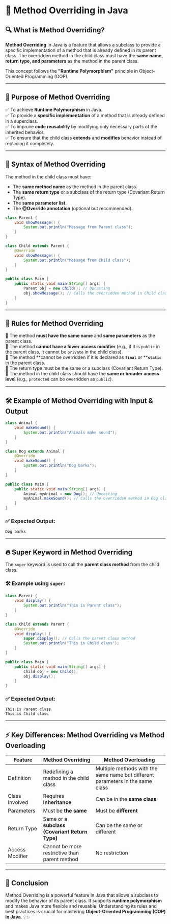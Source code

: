 # 📝 Method Overriding in Java

## 🔍 What is Method Overriding?

**Method Overriding** in Java is a feature that allows a subclass to provide a specific implementation of a method that is already defined in its parent class. The overridden method in the child class must have the **same name, return type, and parameters** as the method in the parent class.

This concept follows the **"Runtime Polymorphism"** principle in Object-Oriented Programming (OOP).

---

## 🎯 Purpose of Method Overriding

✅ To achieve **Runtime Polymorphism** in Java.\
✅ To provide a **specific implementation** of a method that is already defined in a superclass.\
✅ To improve **code reusability** by modifying only necessary parts of the inherited behavior.\
✅ To ensure that the child class **extends** and **modifies** behavior instead of replacing it completely.

---

## 📌 Syntax of Method Overriding

The method in the child class must have:

- The **same method name** as the method in the parent class.
- The **same return type** or a subclass of the return type (Covariant Return Type).
- The **same parameter list**.
- The **@Override annotation** (optional but recommended).

```java
class Parent {
    void showMessage() {
        System.out.println("Message from Parent class");
    }
}

class Child extends Parent {
    @Override
    void showMessage() {
        System.out.println("Message from Child class");
    }
}

public class Main {
    public static void main(String[] args) {
        Parent obj = new Child(); // Upcasting
        obj.showMessage(); // Calls the overridden method in Child class
    }
}
```

---

## 🎯 Rules for Method Overriding

🔹 The method **must have the same name** and **same parameters** as the parent class.\
🔹 The method **cannot have a lower access modifier** (e.g., if it is `public` in the parent class, it cannot be `private` in the child class).\
🔹 The method **cannot be overridden if it is declared as ****`final`**** or ****`static`** in the parent class.\
🔹 The return type must be the same or a subclass (Covariant Return Type).\
🔹 The method in the child class should have the **same or broader access level** (e.g., `protected` can be overridden as `public`).

---

## 🛠 Example of Method Overriding with Input & Output

```java
class Animal {
    void makeSound() {
        System.out.println("Animals make sound");
    }
}

class Dog extends Animal {
    @Override
    void makeSound() {
        System.out.println("Dog barks");
    }
}

public class Main {
    public static void main(String[] args) {
        Animal myAnimal = new Dog(); // Upcasting
        myAnimal.makeSound(); // Calls the overridden method in Dog class
    }
}
```

### ✅ **Expected Output:**

```
Dog barks
```

---

## 🔥 Super Keyword in Method Overriding

The `super` keyword is used to call the **parent class method** from the child class.

### 🛠 Example using `super`:

```java
class Parent {
    void display() {
        System.out.println("This is Parent class");
    }
}

class Child extends Parent {
    @Override
    void display() {
        super.display(); // Calls the parent class method
        System.out.println("This is Child class");
    }
}

public class Main {
    public static void main(String[] args) {
        Child obj = new Child();
        obj.display();
    }
}
```

### ✅ **Expected Output:**

```
This is Parent class
This is Child class
```

---

## ⚡ Key Differences: Method Overriding vs Method Overloading

| Feature         | Method Overriding                              | Method Overloading                                                             |
| --------------- | ---------------------------------------------- | ------------------------------------------------------------------------------ |
| Definition      | Redefining a method in the child class         | Multiple methods with the same name but different parameters in the same class |
| Class Involved  | Requires **Inheritance**                       | Can be in the **same class**                                                   |
| Parameters      | Must be **the same**                           | Must be **different**                                                          |
| Return Type     | Same or a **subclass (Covariant Return Type)** | Can be the same or different                                                   |
| Access Modifier | Cannot be more restrictive than parent method  | No restriction                                                                 |

---

## 🚀 Conclusion

Method Overriding is a powerful feature in Java that allows a subclass to modify the behavior of its parent class. It supports **runtime polymorphism** and makes Java more flexible and reusable. Understanding its rules and best practices is crucial for mastering **Object-Oriented Programming (OOP) in Java**. 💡✨

